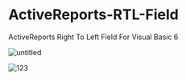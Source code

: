 # ActiveReports-RTL-Field
ActiveReports Right To Left Field For Visual Basic 6

![untitled](https://user-images.githubusercontent.com/11265147/65377960-3b1efd00-dcc7-11e9-9cf9-8188fae3d1de.jpg)


![123](https://user-images.githubusercontent.com/11265147/65377985-820cf280-dcc7-11e9-96c3-f2f0f290c902.JPG)
